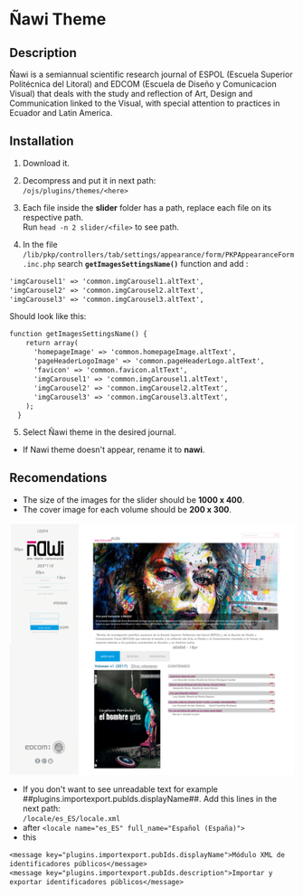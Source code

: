 # Ñawi Theme
## Description

Ñawi is a semiannual scientific research journal of ESPOL (Escuela Superior Politécnica del Litoral) and EDCOM (Escuela de Diseño y Comunicacion Visual) that deals with the study and reflection of Art, Design and Communication linked to the Visual, with special attention to practices in Ecuador and Latin America.

## Installation

1. Download it.

2. Decompress and put it in next path: <br>
`/ojs/plugins/themes/<here>`

3. Each file inside the **slider** folder has a path, replace each file on its respective path. <br>
Run `head -n 2 slider/<file>` to see path.

4. In the file `/lib/pkp/controllers/tab/settings/appearance/form/PKPAppearanceForm.inc.php` search **`getImagesSettingsName()`** function and add :
  ```
  'imgCarousel1' => 'common.imgCarousel1.altText',
  'imgCarousel2' => 'common.imgCarousel2.altText',
  'imgCarousel3' => 'common.imgCarousel3.altText',
  ```
  Should look like this:
  ```
  function getImagesSettingsName() {
      return array(
        'homepageImage' => 'common.homepageImage.altText',
        'pageHeaderLogoImage' => 'common.pageHeaderLogo.altText',
        'favicon' => 'common.favicon.altText',
        'imgCarousel1' => 'common.imgCarousel1.altText',
        'imgCarousel2' => 'common.imgCarousel2.altText',
        'imgCarousel3' => 'common.imgCarousel3.altText',
      );
    }
  ```
5. Select Ñawi theme in the desired journal.

* If Nawi theme doesn't appear, rename it to **nawi**.

## Recomendations

* The size of the images for the slider should be **1000 x 400**.
* The cover image for each volume should be **200 x 300**.

![Ñawi](https://github.com/Ksantacr/nawi/blob/master/colores.gif)

* If you don't want to see unreadable text for example ##plugins.importexport.pubIds.displayName##. Add this lines in the next path: <br>
`/locale/es_ES/locale.xml`
* after
```<locale name="es_ES" full_name="Español (España)">```
* this
```
<message key="plugins.importexport.pubIds.displayName">Módulo XML de identificadores públicos</message>
<message key="plugins.importexport.pubIds.description">Importar y exportar identificadores públicos</message>
```


